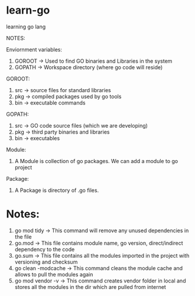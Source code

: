 # learn-go
learning go lang

NOTES:

Enviornment variables:
1. GOROOT -> Used to find GO binaries and Libraries in the system
2. GOPATH -> Workspace directory (where go code will reside)


GOROOT:
1. src -> source files for standard libraries
2. pkg -> compiled packages used by go tools
3. bin -> executable commands 

GOPATH:
1. src -> GO code source files (which we are developing)
2. pkg -> third party binaries and libraries 
3. bin -> executables


Module:
1. A Module is collection of go packages. We can add a module to go project

Package:
1. A Package is directory of .go files.


# Notes:
1. go mod tidy -> This command will remove any unused dependencies in the file
2. go.mod -> This file contains module name, go version, direct/indirect dependency to the code
3. go.sum -> This file contains all the modules imported in the project with versioning and checksum
4. go clean -modcache -> This command cleans the module cache and allows to pull the modules again
5. go mod vendor -v -> This command creates vendor folder in local and stores all the modules in the dir which are pulled from internet
